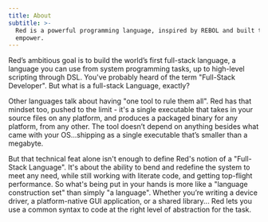```yaml
---
title: About
subtitle: >-
  Red is a powerful programming language, inspired by REBOL and built to
  empower.
---
```

Red’s ambitious goal is to build the world’s first full-stack language, a language you can use from system programming tasks, up to high-level scripting through DSL. You've probably heard of the term "Full-Stack Developer". But what is a full-stack Language, exactly?

Other languages talk about having "one tool to rule them all". Red has that mindset too, pushed to the limit - it's a single executable that takes in your source files on any platform, and produces a packaged binary for any platform, from any other. The tool doesn’t depend on anything besides what came with your OS...shipping as a single executable that’s smaller than a megabyte.

But that technical feat alone isn't enough to define Red's notion of a "Full-Stack Language". It's about the ability to bend and redefine the system to meet any need, while still working with literate code, and getting top-flight performance.  So what's being put in your hands is more like a "language construction set" than simply "a language". Whether you’re writing a device driver, a platform-native GUI application, or a shared library... Red lets you use a common syntax to code at the right level of abstraction for the task.
